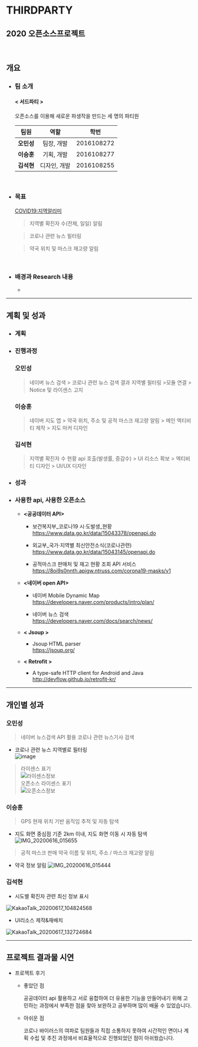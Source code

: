 # THIRDPARTY
## 2020 오픈소스프로젝트
<br/>

## 개요

- ### 팀 소개


    #### **< 서드파티 >**
    오픈소스를 이용해 새로운 파생작을 만드는 세 명의 파티원


    |팀원|역할|학번|
    |:----:|:----:|:----:|
    | **오민성** | 팀장, 개발 | 2016108272 |
    | **이승훈** | 기획, 개발 | 2016108277 |
    | **김석현** | 디자인, 개발 | 2016108255 |

<br/>


- ### 목표

    <COVID19:지역알리미>

    >지역별 확진자 수(전체, 일일) 알림
        
    >코로나 관련 뉴스 필터링

    >약국 위치 및 마스크 재고량 알림

<br/>


- ### 배경과 Research 내용

    -


***

## 계획 및 성과 

- ### 계획

- ### 진행과정
    ### 오민성
    >네이버 뉴스 검색 > 코로나 관련 뉴스 검색 결과 지역별 필터링 >모듈 연결 > Notice 및 라이센스 고지  

    ### 이승훈
    >네이버 지도 앱 > 약국 위치, 주소 및 공적 마스크 재고량 알림 > 메인 엑티비티 제작 > 지도 마커 디자인  

    ### 김석현
    >지역별 확진자 수 현황 api 호출(발생률, 증감수) > UI 리소스 확보 > 엑티비티 디자인 > UI/UX 디자인


- ### 성과



- ### 사용한 api, 사용한 오픈소스

    - **<공공데이터 API>**

        - 보건복지부_코로나19 시·도발생_현황  
        https://www.data.go.kr/data/15043378/openapi.do  

  
        - 외교부_국가·지역별 최신안전소식(코로나관련)  
        https://www.data.go.kr/data/15043145/openapi.do


        - 공적마스크 판매처 및 재고 현황 조회 API 서비스  
        https://8oi9s0nnth.apigw.ntruss.com/corona19-masks/v1



    - **<네이버 open API>**
        - 네이버 Mobile Dynamic Map   
        https://developers.naver.com/products/intro/plan/


        - 네이버 뉴스 검색  
        https://developers.naver.com/docs/search/news/



    - **< Jsoup >**
        - Jsoup HTML parser<br>
        https://jsoup.org/
        
    - **< Retrofit >**
        - A type-safe HTTP client for Android and Java<br>
        http://devflow.github.io/retrofit-kr/
***

## 개인별 성과

### 오민성
>네이버 뉴스검색 API 활용 코로나 관련 뉴스기사 검색
- 코로나 관련 뉴스 지역별로 필터링<br>
![image](https://user-images.githubusercontent.com/62738554/84743486-012c1e80-afed-11ea-951e-51e3c88e606c.png) <br>
>라이센스 표기 <br>
![라이센스정보](https://user-images.githubusercontent.com/62738554/84851499-676c7c00-b095-11ea-9bfc-81811714ff3b.PNG) <br>
>오픈소스 라이센스 표기 <br>
![오픈소스정보](https://user-images.githubusercontent.com/62738554/84851502-6a676c80-b095-11ea-81db-ef4c383d9b80.PNG) <br>


### 이승훈
>GPS 현재 위치 기반 움직임 추적 및 자동 탐색   
- 지도 화면 중심점 기준 2km 이내, 지도 화면 이동 시 자동 탐색
![IMG_20200616_015655](https://user-images.githubusercontent.com/49307262/84687702-1b2c1980-af79-11ea-8c7d-1f49980c5198.jpg)

>공적 마스크 판매 약국 이름 및 위치, 주소 / 마스크 재고량 알림
- 약국 정보 알림
![IMG_20200616_015444](https://user-images.githubusercontent.com/49307262/84687685-15cecf00-af79-11ea-8232-4d6639ee1ccf.jpg)

### 김석현
- 시도별 확진자 관련 최신 정보 표시

![KakaoTalk_20200617_104824568](https://user-images.githubusercontent.com/31850597/84884538-d87b5600-b0cc-11ea-8c0b-aff17946ffec.jpg)


- UI리소스 제작&재배치

![KakaoTalk_20200617_132724684](https://user-images.githubusercontent.com/31850597/84884555-ddd8a080-b0cc-11ea-9783-cb1f4673437f.jpg)

*** 

## 프로젝트 결과물 시연

- 프로젝트 후기 

    - 좋았던 점   

      공공데이터 api 활용하고 서로 융합하여 더 유용한 기능을 만들어내기 위해 고민하는 과정에서 부족한 점을 찾아 보완하고 공부하며 많이 배울 수 있었습니다.

    - 아쉬운 점

      코로나 바이러스의 여파로 팀원들과 직접 소통하지 못하여 시간적인 면이나 계획 수립 및 추진 과정에서 비효율적으로 진행되었던 점이 아쉬웠습니다. 
